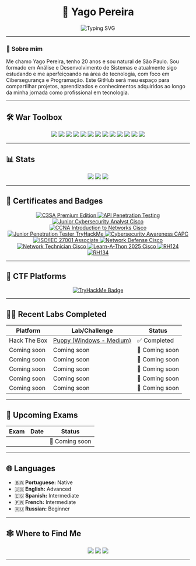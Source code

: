 <h1 align="center">👾 Yago Pereira</h1>

<p align="center">
  <img src="https://readme-typing-svg.demolab.com?font=Fira+Code&size=22&pause=1000&color=%2300FF00&center=true&vCenter=true&width=600&lines=Cybersecurity+Enthusiast;Red+Team+%7C+Pentest+%7C+AD+Exploitation;Reverse+Engineering%0A%7C%0AMalware+Analysis;Offensive+Security+Researcher" alt="Typing SVG" />
</p>

---

### 🧠 **Sobre mim**
Me chamo Yago Pereira, tenho 20 anos e sou natural de São Paulo. Sou formado em Análise e Desenvolvimento de
Sistemas e atualmente sigo estudando e me aperfeiçoando na área de tecnologia, com foco em Cibersegurança e 
Programação.
Este GitHub será meu espaço para compartilhar projetos, aprendizados e conhecimentos adquiridos ao longo da
minha jornada como profissional em tecnologia.



---

## 🛠️ **War Toolbox**
<p align="center">
  <img src="https://img.shields.io/badge/Burp_Suite-FCA121?style=for-the-badge&logoColor=white"/>
  <img src="https://img.shields.io/badge/BloodHound-990000?style=for-the-badge&logoColor=white"/>
  <img src="https://img.shields.io/badge/CrackMapExec-1c1c1c?style=for-the-badge&logoColor=white"/>
  <img src="https://img.shields.io/badge/Impacket-0082C9?style=for-the-badge&logoColor=white"/>
  <img src="https://img.shields.io/badge/Kerbrute-FF0000?style=for-the-badge&logoColor=white"/>
  <img src="https://img.shields.io/badge/Responder-000000?style=for-the-badge&logoColor=white"/>
  <img src="https://img.shields.io/badge/LDAPDomainDump-0078D4?style=for-the-badge&logoColor=white"/>
  <img src="https://img.shields.io/badge/Certipy-0082C9?style=for-the-badge&logoColor=white"/>
  <img src="https://img.shields.io/badge/FFUF-000000?style=for-the-badge&logoColor=white"/>
  <img src="https://img.shields.io/badge/SQLmap-000000?style=for-the-badge&logoColor=red"/>
  <img src="https://img.shields.io/badge/IDA_Pro-000000?style=for-the-badge&logoColor=white"/>
  <img src="https://img.shields.io/badge/Ghidra-F80000?style=for-the-badge&logoColor=white"/>
  <img src="https://img.shields.io/badge/Wireshark-1679A7?style=for-the-badge&logo=wireshark&logoColor=white"/>
</p>

---

## 📊 **Stats**
<p align="center">
  <img src="https://github-readme-stats.vercel.app/api?username=LuanGonzaga&show_icons=true&theme=radical&hide_border=true"/>
  <img src="https://github-readme-streak-stats.herokuapp.com/?user=LuanGonzaga&theme=radical&hide_border=true"/>
  <img src="https://github-readme-stats.vercel.app/api/top-langs/?username=LuanGonzaga&layout=compact&theme=radical&hide_border=true"/>
</p>

---

## 🏅 **Certificates and Badges**
<p align="center"> 
  <a href="https://app.kajabi.com/certificates/a4409779"> 
    <img src="https://img.shields.io/badge/C3SA%20Premium%20Edition-CyberWarFare%20Labs-8B0000?style=for-the-badge" alt="C3SA Premium Edition"> 
  </a> 
  <a href="https://www.credly.com/badges/f99103af-4c26-40b8-b010-cb65c5ef0f59/linked_in_profile"> 
    <img src="https://img.shields.io/badge/API%20Penetration%20Testing-APIsec%20University-2E8B57?style=for-the-badge" alt="API Penetration Testing"> 
  </a> 
  <a href="https://www.credly.com/badges/208d11c2-3c5d-4f9f-8f9c-73a76bc9c0f1/linked_in_profile"> 
    <img src="https://img.shields.io/badge/Junior%20Cybersecurity%20Analyst-Cisco-1BA0D7?style=for-the-badge&logo=cisco&logoColor=white" alt="Junior Cybersecurity Analyst Cisco"> 
  </a> 
  <a href="https://www.credly.com/earner/earned/badge/26a60a1d-4c84-4a38-8bdf-e4730bf6da5a"> 
    <img src="https://img.shields.io/badge/CCNA%3A%20Introduction%20to%20Networks-Cisco-1BA0D7?style=for-the-badge&logo=cisco&logoColor=white" alt="CCNA Introduction to Networks Cisco"> 
  </a>
  <a href="https://tryhackme-certificates.s3-eu-west-1.amazonaws.com/THM-IF08RGZECH.png"> 
    <img src="https://img.shields.io/badge/Junior%20Penetration%20Tester%20Path-TryHackMe-E60000?style=for-the-badge&logo=tryhackme&logoColor=white" alt="Junior Penetration Tester TryHackMe"> 
  </a> 
  <a href="https://www.credly.com/badges/0fe2dcff-f8b9-4ca8-b506-8e676c90fd1f/linked_in_profile"> 
    <img src="https://img.shields.io/badge/Cybersecurity%20Awareness-CertiProf-FF9800?style=for-the-badge" alt="Cybersecurity Awareness CAPC"> 
  </a> 
  <a href="https://www.skillfront.com/Badges/32546498824241"> 
    <img src="https://img.shields.io/badge/ISO/IEC%2027001%20Associate-SkillFront-004C97?style=for-the-badge" alt="ISO/IEC 27001 Associate"> 
  </a> 
  <a href="https://www.credly.com/badges/5b9b9fac-d663-4b01-b9d0-3cbc9ecccc4f/linked_in_profile"> 
    <img src="https://img.shields.io/badge/Network%20Defense-Cisco-1BA0D7?style=for-the-badge&logo=cisco&logoColor=white" alt="Network Defense Cisco"> 
  </a> 
  <a href="https://www.credly.com/badges/95693d6b-3508-47c3-8558-cbc5986a2b8a/linked_in_profile"> 
    <img src="https://img.shields.io/badge/Network%20Technician-Cisco-1BA0D7?style=for-the-badge&logo=cisco&logoColor=white" alt="Network Technician Cisco"> 
  </a> 
  <a href="https://www.credly.com/badges/a3116f84-a2dc-45a5-bb4e-192eeac10ec2/linked_in_profile"> 
    <img src="https://img.shields.io/badge/Learn--A--Thon%202025-Cisco-1BA0D7?style=for-the-badge&logo=cisco&logoColor=white" alt="Learn-A-Thon 2025 Cisco"> 
  </a> 
  <a href="https://www.linkedin.com/in/luangonzagaa/details/certifications/1713813721365/single-media-viewer/?type=DOCUMENT&profileId=ACoAADxLyPIBXzbbLR3S9Qj6qVtINv8A_9S9Hvc"> 
    <img src="https://img.shields.io/badge/Red%20Hat%20System%20Administration%20I%20(RH124)-EE0000?style=for-the-badge&logo=redhat&logoColor=white" alt="RH124"> 
  </a> 
  <a href="https://www.linkedin.com/in/luangonzagaa/details/certifications/1716667349053/single-media-viewer/?profileId=ACoAADxLyPIBXzbbLR3S9Qj6qVtINv8A_9S9Hvc"> 
    <img src="https://img.shields.io/badge/Red%20Hat%20System%20Administration%20II%20(RH134)-EE0000?style=for-the-badge&logo=redhat&logoColor=white" alt="RH134"> 
  </a> 
</p>


---

## 👾 CTF Platforms

<p align="center">
  <a href="https://tryhackme.com/p/pwnedby" target="_blank" rel="noopener noreferrer">
    <img src="https://tryhackme-badges.s3.amazonaws.com/pwnedby.png?update=3" alt="TryHackMe Badge" />
  </a>
</p>

---

## 🏴‍☠️ **Recent Labs Completed**

| Platform         | Lab/Challenge                                                                           | Status            |
|------------------|-----------------------------------------------------------------------------------------|-------------------|
| Hack The Box     |  [Puppy (Windows - Medium)](https://www.hackthebox.com/achievement/machine/2089161/661) | ✅ Completed     |
| Coming soon      | Coming soon                                                                             | 🔄 Coming soon   |
| Coming soon      | Coming soon                                                                             | 🔄 Coming soon   |
| Coming soon      | Coming soon                                                                             | 🔄 Coming soon   |
| Coming soon      | Coming soon                                                                             | 🔄 Coming soon   |
| Coming soon      | Coming soon                                                                             | 🔄 Coming soon   |

---

## 📅 **Upcoming Exams**
| Exam                               | Date         | Status       |
|------------------------------------|--------------|--------------|
|                                    |              |🔄 Coming soon|

---

## 🌐 **Languages**
- 🇧🇷 **Portuguese:** Native  
- 🇺🇸 **English:** Advanced  
- 🇪🇸 **Spanish:** Intermediate  
- 🇫🇷 **French:** Intermediate  
- 🇷🇺 **Russian:** Beginner  

---

## 🕸️ **Where to Find Me**
<p align="center">
  <a href="https://github.com/LuanGonzaga"><img src="https://img.shields.io/badge/GitHub-000?style=for-the-badge&logo=github&logoColor=white"/></a>
  <a href="https://www.linkedin.com/in/luangonzagaa/"><img src="https://img.shields.io/badge/LinkedIn-0077B5?style=for-the-badge&logo=linkedin&logoColor=white"/></a>
  <a href="https://tryhackme.com/p/pwnedby"><img src="https://img.shields.io/badge/TryHackMe-FF0000?style=for-the-badge&logo=tryhackme&logoColor=white"/></a>
</p>

---
